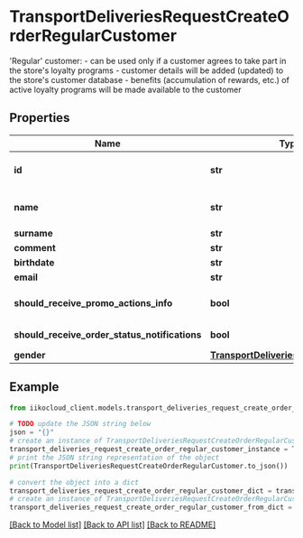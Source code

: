 # TransportDeliveriesRequestCreateOrderRegularCustomer

'Regular' customer:  - can be used only if a customer agrees to take part in the store's loyalty programs  - customer details will be added (updated) to the store's customer database  - benefits (accumulation of rewards, etc.) of active loyalty programs will be made available to the customer

## Properties

Name | Type | Description | Notes
------------ | ------------- | ------------- | -------------
**id** | **str** | Existing customer ID in RMS.   &gt; If null - the phone number is searched in database, otherwise the new customer is created in RMS. | [optional] 
**name** | **str** | Name of customer.  &gt; Required for new customers (i.e. if \&quot;id\&quot; &#x3D;&#x3D; null)  &gt; Not required if \&quot;id\&quot; specified. | [optional] 
**surname** | **str** | Last name. | [optional] 
**comment** | **str** | Comment. | [optional] 
**birthdate** | **str** | Date of birth. | [optional] 
**email** | **str** | Email. | [optional] 
**should_receive_promo_actions_info** | **bool** | Deprecated, use \&quot;shouldReceiveOrderStatusNotifications\&quot; instead. | [optional] 
**should_receive_order_status_notifications** | **bool** | Whether customer receives order status notification messages. | [optional] 
**gender** | [**TransportDeliveriesCommonGender**](TransportDeliveriesCommonGender.md) | Gender. | [optional] 

## Example

```python
from iikocloud_client.models.transport_deliveries_request_create_order_regular_customer import TransportDeliveriesRequestCreateOrderRegularCustomer

# TODO update the JSON string below
json = "{}"
# create an instance of TransportDeliveriesRequestCreateOrderRegularCustomer from a JSON string
transport_deliveries_request_create_order_regular_customer_instance = TransportDeliveriesRequestCreateOrderRegularCustomer.from_json(json)
# print the JSON string representation of the object
print(TransportDeliveriesRequestCreateOrderRegularCustomer.to_json())

# convert the object into a dict
transport_deliveries_request_create_order_regular_customer_dict = transport_deliveries_request_create_order_regular_customer_instance.to_dict()
# create an instance of TransportDeliveriesRequestCreateOrderRegularCustomer from a dict
transport_deliveries_request_create_order_regular_customer_from_dict = TransportDeliveriesRequestCreateOrderRegularCustomer.from_dict(transport_deliveries_request_create_order_regular_customer_dict)
```
[[Back to Model list]](../README.md#documentation-for-models) [[Back to API list]](../README.md#documentation-for-api-endpoints) [[Back to README]](../README.md)


